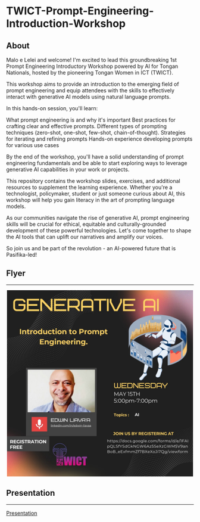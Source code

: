 # TWICT-Prompt-Engineering-Introduction-Workshop

## About

Malo e Lelei and welcome! I'm excited to lead this groundbreaking 1st Prompt Engineering Introductory Workshop powered by AI for Tongan Nationals, hosted by the pioneering Tongan Women in ICT (TWICT).

This workshop aims to provide an introduction to the emerging field of prompt engineering and equip attendees with the skills to effectively interact with generative AI models using natural language prompts.

In this hands-on session, you'll learn:

What prompt engineering is and why it's important Best practices for crafting clear and effective prompts. Different types of prompting techniques (zero-shot, one-shot, few-shot, chain-of-thought). Strategies for iterating and refining prompts Hands-on experience developing prompts for various use cases

By the end of the workshop, you'll have a solid understanding of prompt engineering fundamentals and be able to start exploring ways to leverage generative AI capabilities in your work or projects.

This repository contains the workshop slides, exercises, and additional resources to supplement the learning experience. Whether you're a technologist, policymaker, student or just someone curious about AI, this workshop will help you gain literacy in the art of prompting language models.

As our communities navigate the rise of generative AI, prompt engineering skills will be crucial for ethical, equitable and culturally-grounded development of these powerful technologies. Let's come together to shape the AI tools that can uplift our narratives and amplify our voices.

So join us and be part of the revolution - an AI-powered future that is Pasifika-led!

## Flyer
---
<p align="center">
 <img width="500" src="https://github.com/EdwinLiavaa/TWICT-Prompt-Engineering-Introduction-Workshop/blob/main/files/flyer.jpg">
</p>

## Presentation
---
[Presentation](https://github.com/EdwinLiavaa/TWICT-Prompt-Engineering-Introduction-Workshop/blob/main/files/Prompt-Engineering-Intro-Gen-AI-101.pdf) 



